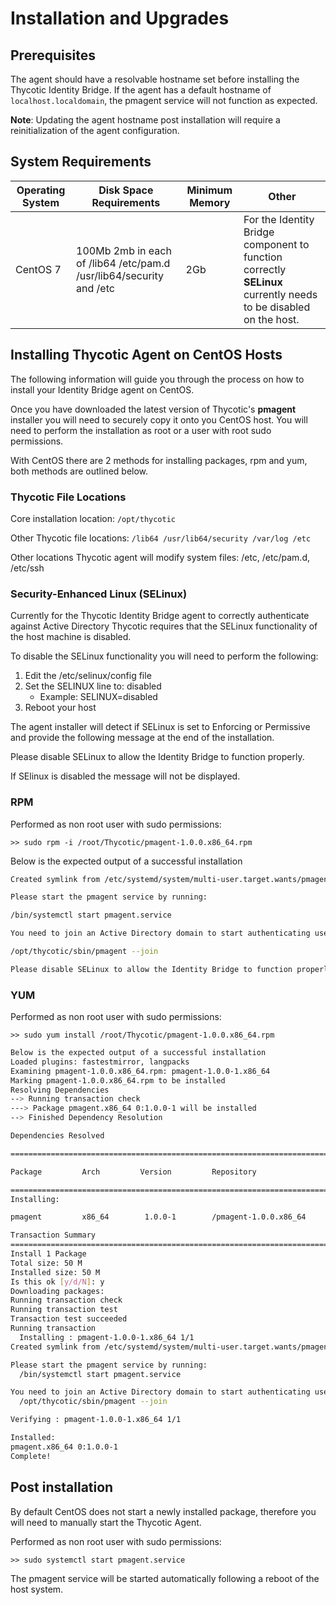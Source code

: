[title]: # (Installation/Upgrades)
[tags]: # (setup)
[priority]: # (1)
# Installation and Upgrades

## Prerequisites

The agent should have a resolvable hostname set before installing the Thycotic Identity Bridge. If the agent has a default hostname of `localhost.localdomain`, the pmagent service will not function as expected.

**Note**: Updating the agent hostname post installation will require a reinitialization of the agent configuration.

## System Requirements

| **Operating System** | **Disk Space Requirements**  | **Minimum Memory** | **Other** |
| ----- | ----- | ----- | ----- |
| CentOS 7 | 100Mb 2mb in each of /lib64 /etc/pam.d /usr/lib64/security and /etc | 2Gb | For the Identity Bridge component to function correctly **SELinux** currently needs to be disabled on the host. |

## Installing Thycotic Agent on CentOS Hosts

The following information will guide you through the process on how to install your Identity Bridge agent on CentOS.

Once you have downloaded the latest version of Thycotic's __pmagent__ installer you will need to securely copy it onto you CentOS host. You will need to perform the installation as root or a user with root sudo permissions.

With CentOS there are 2 methods for installing packages, rpm and yum, both methods are outlined below.

### Thycotic File Locations

Core installation location: `/opt/thycotic`

Other Thycotic file locations: `/lib64 /usr/lib64/security /var/log /etc`

Other locations Thycotic agent will modify system files: /etc, /etc/pam.d, /etc/ssh

### Security-Enhanced Linux (SELinux)

Currently for the Thycotic Identity Bridge agent to correctly authenticate against Active Directory Thycotic requires that the SELinux functionality of the
host machine is disabled.

To disable the SELinux functionality you will need to perform the following:

1. Edit the /etc/selinux/config file
1. Set the SELINUX line to: disabled
   * Example: SELINUX=disabled
1. Reboot your host

The agent installer will detect if SELinux is set to Enforcing or Permissive and provide the following message at the end of the installation.

Please disable SELinux to allow the Identity Bridge to function properly.

If SElinux is disabled the message will not be displayed.

### RPM

Performed as non root user with sudo permissions:

`>> sudo rpm -i /root/Thycotic/pmagent-1.0.0.x86_64.rpm`

Below is the expected output of a successful installation

```bash
Created symlink from /etc/systemd/system/multi-user.target.wants/pmagent.service to /etc/systemd/system/pmagent.service.

Please start the pmagent service by running:

/bin/systemctl start pmagent.service

You need to join an Active Directory domain to start authenticating users using the command:

/opt/thycotic/sbin/pmagent --join

Please disable SELinux to allow the Identity Bridge to function properly
```

### YUM

Performed as non root user with sudo permissions:

`>> sudo yum install /root/Thycotic/pmagent-1.0.0.x86_64.rpm`

```bash
Below is the expected output of a successful installation
Loaded plugins: fastestmirror, langpacks
Examining pmagent-1.0.0.x86_64.rpm: pmagent-1.0.0-1.x86_64
Marking pmagent-1.0.0.x86_64.rpm to be installed
Resolving Dependencies
--> Running transaction check
---> Package pmagent.x86_64 0:1.0.0-1 will be installed
--> Finished Dependency Resolution

Dependencies Resolved

==============================================================================

Package         Arch         Version         Repository                  Size

==============================================================================
Installing:

pmagent         x86_64        1.0.0-1        /pmagent-1.0.0.x86_64       50 M

Transaction Summary
==============================================================================
Install 1 Package
Total size: 50 M
Installed size: 50 M
Is this ok [y/d/N]: y
Downloading packages:
Running transaction check
Running transaction test
Transaction test succeeded
Running transaction
  Installing : pmagent-1.0.0-1.x86_64 1/1
Created symlink from /etc/systemd/system/multi-user.target.wants/pmagent.service to /etc/systemd/system/pmagent.service.

Please start the pmagent service by running:
  /bin/systemctl start pmagent.service

You need to join an Active Directory domain to start authenticating users using the command:
  /opt/thycotic/sbin/pmagent --join

Verifying : pmagent-1.0.0-1.x86_64 1/1

Installed:
pmagent.x86_64 0:1.0.0-1
Complete!
```

## Post installation

By default CentOS does not start a newly installed package, therefore you will need to manually start the Thycotic Agent.

Performed as non root user with sudo permissions:

`>> sudo systemctl start pmagent.service`

The pmagent service will be started automatically following a reboot of the host system.

